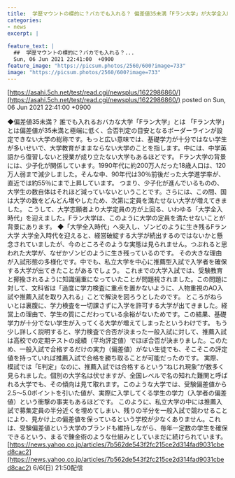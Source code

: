 ```yaml
---
title:  学歴マウントの標的に？バカでも入れる？ 偏差値35未満「Fラン大学」が大学全入時代に増えた理由  
categories:
- news
excerpt: |
  
feature_text: |
  ##  学歴マウントの標的に？バカでも入れる？...
  Sun, 06 Jun 2021 22:41:00  +0900
feature_image: "https://picsum.photos/2560/600?image=733"
image: "https://picsum.photos/2560/600?image=733"
---
```


[https://asahi.5ch.net/test/read.cgi/newsplus/1622986860/](https://asahi.5ch.net/test/read.cgi/newsplus/1622986860/)
posted on Sun, 06 Jun 2021 22:41:00  +0900

<!--more-->

◆偏差値35未満？ 誰でも入れるおバカな大学「Fラン大学」とは 「Fラン大学」とは偏差値が35未満と極端に低く、合否判定の目安となるボーダーラインが設定できない大学の総称です。もっと広い意味では、基礎学力が十分ではない学生が多いせいで、大学教育がままならない大学のことを指します。中には、中学英語から復習しないと授業が成り立たない大学もあるほどです。 Fラン大学の背景には、少子化が関係しています。1990年代に約200万人だった18歳人口は、120万人弱まで減少しました。そんな中、90年代は30％前後だった大学進学率が、直近では約55％にまで上昇しています。 つまり、少子化が進んでいるものの、大学生の数自体はそれほど減っていないということです。さらには、この間、国は大学の数をどんどん増やしたため、次第に定員を満たせない大学が増えてきました。 こうして、大学志願者より大学定員の方が上回る、いわゆる「大学全入時代」を迎えました。Fラン大学は、このように大学の定員を満たせないことが背景にあります。 ◆「大学全入時代」へ突入し、ゾンビのように生き残るFラン大学 大学全入時代を迎えると、経営破綻する大学が続出するのではないかと懸念されていましたが、今のところそのような実態は見られません。つぶれると思われた大学が、なぜかゾンビのように生き残っているのです。 その大きな理由が入試形態の多様化です。中でも、私立大学を中心に推薦型入試で入学者を確保する大学が出てきたことがあるでしょう。 これまでの大学入試では、受験教育と揶揄されるように知識偏重になっていたことが問題視されました。この問題に対して、文科省は「過度に学力検査に重点を置かないように、人物重視のAO入試や推薦入試を取り入れる」ことで解決を図ろうとしたのです。 ところがねらいとは裏腹に、学力検査を一切課さずに入学を許可する大学が出てきました。経営上の理由で、学生の質にこだわっている余裕がないためです。この結果、基礎学力が十分でない学生が入ってくる大学が増えてしまったというわけです。 もう少し詳しく説明すると、学力検査で合否が決まった一般入試に対して、推薦入試は高校での定期テストの成績（平均評定値）でほぼ合否が決まりました。このため、一般入試で合格するだけの実力（偏差値）がない生徒でも、そこそこの評定値を持っていれば推薦入試で合格を勝ち取ることが可能だったのです。 実際、模試では「E判定」なのに、推薦入試では合格するという“ねじれ現象”が数多く見られました。個別の大学名は伏せますが、全国レベルで名の知れた難関と呼ばれる大学でも、その傾向は見て取れます。このような大学では、受験偏差値から2.5〜5.0ポイントを引いた値が、実際に入学してくる学生の学力（入学者の偏差値）という衝撃の事実もあるほどです。 このように、私立大学の中には推薦入試で募集定員の半分近くを埋めてしまい、残りの半分を一般入試で競わせることにより、見かけ上の偏差値を保っているという学校が少なくありません。これは、受験偏差値という大学のブランドも維持しながら、毎年一定数の学生を確保できるという、まるで錬金術のような仕組みとしていまだに続けられています。 [https://news.yahoo.co.jp/articles/7b562de543f2fc215ce2d314fad9031cbed8cac2](https://news.yahoo.co.jp/articles/7b562de543f2fc215ce2d314fad9031cbed8cac2) 6/6(日) 21:50配信
